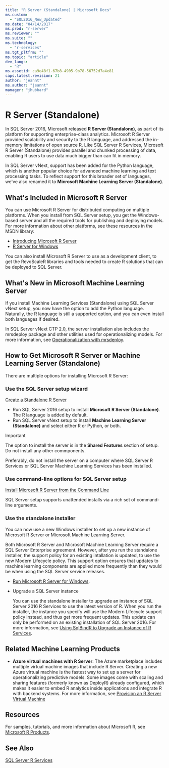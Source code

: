 ```yaml
---
title: "R Server (Standalone) | Microsoft Docs"
ms.custom: 
  - "SQL2016_New_Updated"
ms.date: "04/14/2017"
ms.prod: "r-server"
ms.reviewer: ""
ms.suite: ""
ms.technology: 
  - "r-services"
ms.tgt_pltfrm: ""
ms.topic: "article"
dev_langs: 
  - "R"
ms.assetid: ca9e48f1-67b8-4905-9b78-56752d7a4e81
caps.latest.revision: 21
author: "jeannt"
ms.author: "jeannt"
manager: "jhubbard"
---
```

# R Server (Standalone)
 
In SQL Server 2016, Microsoft released **R Server (Standalone)**, as part of its platform for supporting enterprise-class analytics.  Microsoft R Server provided scalability and security to the R language, and addressed the in-memory limitations of open source R. Like SQL Server R Services, Microsoft R Server (Standalone) provides parallel and chunked processing of data, enabling R users to use data much bigger than can fit in memory.

In SQL Server vNext, support has been added for the Python language, which is another popular choice for advanced machine learning and text processing tasks.  To reflect support for this broader set of languages, we've also renamed it to **Microsoft Machine Learning Server (Standalone)**.

## What's Included in Microsoft R Server
 
You can use Microsoft R Server for distributed computing on multiple platforms. When you install from SQL Server setup, you get the Windows-based server and all the required tools for publishing and deploying models. For more information about other platforms, see these resources in the MSDN library:

+ [Introducing Microsoft R Server](https://msdn.microsoft.com/microsoft-r/rserver)
+ [R Server for Windows](https://msdn.microsoft.com/microsoft-r/rserver-install-windows)

You can also install Microsoft R Server to use as a development client, to get the RevoScaleR libraries and tools needed to create R solutions that can be deployed to SQL Server.
  
## What's New in Microsoft Machine Learning Server

If you install Machine Learning Services (Standalone) using SQL Server vNext setup, you now have the option to add the Python language. Naturally, the R language is still a supported option, and you can even install both languages if desired.
 
In SQL Server vNext CTP 2.0, the server installation also includes the mrsdeploy package and other utilities used for operationalizing models. For more information, see [Operationalization with mrsdeploy](../../advanced-analytics/operationalization-with-mrsdeploy.md).

## How to Get Microsoft R Server or Machine Learning Server (Standalone) 
 
 There are multiple options for installing Microsoft R Server:

### Use the SQL Server setup wizard

[Create a Standalone R Server](../r/create-a-standalone-r-server.md)

+ Run SQL Server 2016 setup to install **Microsoft R Server (Standalone)**. The R language is added by default.
+ Run SQL Server vNext setup to install **Machine Learning Server (Standalone)** and select either R or Python, or both.

> [!IMPORTANT]
> The option to install the server is in the **Shared Features** section of setup. Do not install any other commponents.
>
> Preferably, do not install the server on a computer where SQL Server R Services or SQL Server Machine Learning Services has been installed. 

### Use command-line options for SQL Server setup

[Install Microsoft R Server from the Command Line](../r/install-microsoft-r-server-from-the-command-line.md)

SQL Server setup supports unattended installs via a rich set of command-line arguments. 

### Use the standalone installer

You can now use a new Windows installer to set up a new instance of Microsoft R Server or Microsoft Machine Learning Server.

Both Microsoft R Server and Microsoft Machine Learning Server require a SQL Server Enterprise agreement. 
However, after you run the standalone installer, the support policy for an existing intallation is updated, to use the new Modern Lifecycle policy. This support option ensures that updates to machine learning components are applied more frequently than they would be when using the SQL Server service releases. 

+ [Run Microsoft R Server for Windows](https://msdn.microsoft.com/microsoft-r/rserver-install-windows).

+ Upgrade a SQL Server instance

  You can use the standalone installer to upgrade an instance of SQL Server 2016 R Services to use the latest version of R. When you run the installer, the instance you specify will use the Modern Lifecycle support policy instead, and thus get more frequent updates. This update can only be performed on an existing installation of SQL Server 2016. For more information, see [Using SqlBindR to Upgrade an Instance of R Services](./use-sqlbindr-exe-to-upgrade-an-instance-of-sql-server.md).


## Related Machine Learning Products

+ **Azure virtual machines with R Server**: The Azure marketplace includes multiple virtual machine images that include R Server. Creating a new Azure virtual machine is the fastest way to set up a server for operationalizing predictive models. Some images come with scaling and sharing features (formerly known as DeployR) already configured, which makes it easier to embed R analytics inside applications and integrate R with backend systems. For more information, see [Provision an R Server Virtual Machine](../../advanced-analytics/r-services/provision-the-r-server-only-sql-server-2016-enterprise-vm-on-azure.md)
  
## Resources

For samples, tutorials, and more information about Microsoft R, see [Microsoft R Products](https://msdn.microsoft.com/microsoft-r/microsoft-r-getting-started).   

## See Also

 [SQL Server R Services](../../advanced-analytics/r/sql-server-r-services.md)   

  
  
